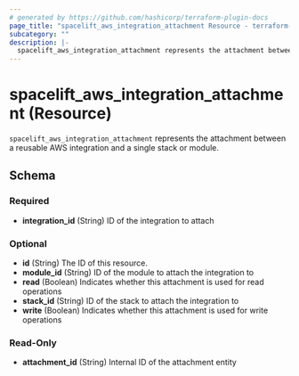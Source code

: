 ```yaml
---
# generated by https://github.com/hashicorp/terraform-plugin-docs
page_title: "spacelift_aws_integration_attachment Resource - terraform-provider-spacelift"
subcategory: ""
description: |-
  spacelift_aws_integration_attachment represents the attachment between a reusable AWS integration and a single stack or module.
---
```


# spacelift_aws_integration_attachment (Resource)

`spacelift_aws_integration_attachment` represents the attachment between a reusable AWS integration and a single stack or module.



<!-- schema generated by tfplugindocs -->
## Schema

### Required

- **integration_id** (String) ID of the integration to attach

### Optional

- **id** (String) The ID of this resource.
- **module_id** (String) ID of the module to attach the integration to
- **read** (Boolean) Indicates whether this attachment is used for read operations
- **stack_id** (String) ID of the stack to attach the integration to
- **write** (Boolean) Indicates whether this attachment is used for write operations

### Read-Only

- **attachment_id** (String) Internal ID of the attachment entity


